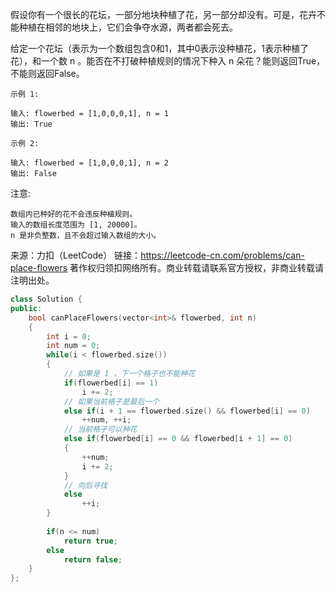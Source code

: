 假设你有一个很长的花坛，一部分地块种植了花，另一部分却没有。可是，花卉不能种植在相邻的地块上，它们会争夺水源，两者都会死去。

给定一个花坛（表示为一个数组包含0和1，其中0表示没种植花，1表示种植了花），和一个数 n 。能否在不打破种植规则的情况下种入 n 朵花？能则返回True，不能则返回False。

```
示例 1:

输入: flowerbed = [1,0,0,0,1], n = 1
输出: True

示例 2:

输入: flowerbed = [1,0,0,0,1], n = 2
输出: False
```

注意:

```
数组内已种好的花不会违反种植规则。
输入的数组长度范围为 [1, 20000]。
n 是非负整数，且不会超过输入数组的大小。
```

来源：力扣（LeetCode）
链接：https://leetcode-cn.com/problems/can-place-flowers
著作权归领扣网络所有。商业转载请联系官方授权，非商业转载请注明出处。



```cpp
class Solution {
public:
    bool canPlaceFlowers(vector<int>& flowerbed, int n) 
    {
        int i = 0;
        int num = 0;
        while(i < flowerbed.size())
        {
            // 如果是 1 ，下一个格子也不能种花
            if(flowerbed[i] == 1)
                i += 2;
            // 如果当前格子是最后一个
            else if(i + 1 == flowerbed.size() && flowerbed[i] == 0)
                ++num, ++i;
            // 当前格子可以种花
            else if(flowerbed[i] == 0 && flowerbed[i + 1] == 0)
            {
                ++num;
                i += 2;
            }
            // 向后寻找
            else 
                ++i;
        }
        
        if(n <= num) 
            return true;
        else 
            return false;
    }
};
```

